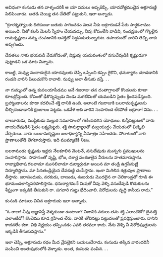 ﻿ఆవిధంగా కంసుడు తన వాళ్ళందరికీ ఆ యా పనులు అప్పజెప్పి. యాదవోత్తముడైన అక్రూరుణ్ణి పిలిపించాడు. అతడి చెయ్యి తన చేతితో పట్టుకుని, ఇలా అన్నాడు. 

“క్రూరకృత్యాలకు దిగకుండా బతుకు సాగించడం వలన నీకు అక్రూరుడనే పేరు సార్ధకనామం అయింది. నీతో కలసి మెలసి స్నేహం చేయవచ్చు. నీవు కోపంలేని వాడివి, నందవ్రజంలో గొల్లలైన రామకృష్ణులు నన్ను చంపడానికి ఆసక్తితో సిద్ధపడుతున్నారుట. ఉపాయంతో వారిని తెచ్చి నాకు అప్పగించు. 

దేవతలు నాకు భయపడి వేడుకోడంతో, విష్ణువు యదువంశంలో వసుదేవుడికి కృష్ణుడుగా పుట్టాడని ఒక మాట విన్నాను. 

కాబట్టి, నువ్వు నందాదులైన యాదవులకు చెప్పి ఒప్పించి కప్పం గైకొని, ధనుర్యాగం చూడడానికి రండని వారిని పిలుచుకొని రావాలి. నువ్వు అలా తీసుకు వస్తే. . . 

నా గుమ్మంలో ఉన్న కువలయాపీడము అనే గజరాజు తన దంతాగ్రాలతో కొండలను కూడా కూలద్రోస్తుంది. కోపంతో ఢీకొన్నప్పుడు నిండు మగటిమితో యముడిని సైతం క్రిందపడేస్తుంది. బ్రహ్మాండాలను కూడా కదలించే శక్తి దానికి ఉంది. అలాంటి గజరాజుకి బలరామకృష్ణులను చీల్చిచెండాడానికి క్షణకాలం పట్టదు. ఒకవేళ అది వారిని సంహరించ లేకపోతే అక్రూరా! విను. . . 

చాణూరుడు, ముష్టికుడు మల్లుర సమూహంలో గణింపదగిన యోధులు. కుస్తీపట్టుటలో వారు వాయుదేవుడిని సైతం లక్ష్యపెట్టరు. శక్తి సామర్థ్యాలతో మల్లయుద్ధం చేయడంలో మిక్కిలి నేర్పరులు. వారు బలరామకృష్ణుల బలాధిక్యాన్ని ఏమాత్రం సహించరు. పోరాటంలో వారి ప్రాణాలుతోడి తెగటారుస్తారు. ఇది ముమ్మాటికీ నిజం. 

బలరాముడు కృష్ణుడు ఇద్దరు నేలకూలిన వెంటనే, వసుదేవుడు మున్నగు ప్రముఖులను సంహరిస్తాను. సాహసంతో వృష్ణి, భోజ, దశార్హ వంశజులైన వీరులను హతమారుస్తాను. రాజ్యాభిలాష గలవాడూ ముసలివాడూ దుర్మార్గుడూ అయిన మా తండ్రి ఉగ్రసేనుణ్ణి నిర్మూలిస్తాను. మా పినతండ్రియైన దేవకుణ్ణి చంపేస్తాను. ఇంకా మిగిలిన శత్రువుల ప్రాణాలు తీస్తాను. జరాసంధుడు, నరకుడు, బాణుడు, శంబరుడు మొదలైన నా చెలికాండ్రతో గూడి ఈ భూమండలాన్నిపరిపాలిస్తాను. ధనుర్యాగమనే మిషతో నీవు వెళ్ళి వసుదేవుడి కొడుకులను శీఘ్రంగా ఇక్కడికి తీసుకుని రా. పగవారి గుట్టు భేదించాలి. విరోధులను వృద్ధి కానీయ రాదు.” 

కంసుడి మాటలు వినిన అక్రూరుడు ఇలా అన్నాడు. 

“ఓ రాజా! నీవు ఆజ్ఞాపిస్తే వెళ్ళకుండా ఉంటానా? నిజానికి నరులు తమ శక్తి ఎలాంటిదో? దైవశక్తి ఎలాంటిదో? కొంచెము కూడ గ్రహించ లేరు. వారికి తోచినట్లు పట్టుదలతో ప్రవర్తిస్తుంటారు. దానిని కాదనలేం కదా. విధి నిర్ణయం తప్పించడం ఎవరి తరమూ కాదు. నేను వెళ్ళి నీ విరోధిపుత్రులను ఇక్కడికి తీసుకువస్తాను.” 

ఇలా చెప్పి, అక్రూరుడు రథం మీద వ్రేపల్లెకని బయలుదేరాడు. కంసుడు తక్కిన వారందరినీ పంపించి అంతఃపురంలోకి వెళ్ళాడు. అంత, కంసుడు పంపిన. . . 


